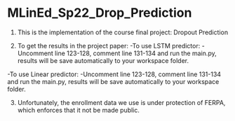 # MLinEd_Sp22_Drop_Prediction
1. This is the implementation of the course final project: Dropout Prediction

2. To get the results in the project paper:
  -To use LSTM predictor:
    -Uncomment line 123-128, comment line 131-134 and run the main.py, results will be save automatically to your workspace folder.

  -To use Linear predictor:
    -Uncomment line 123-128, comment line 131-134 and run the main.py, results will be save automatically to your workspace folder.

3. Unfortunately, the enrollment data we use is under protection of FERPA, which enforces that it not be made public.
